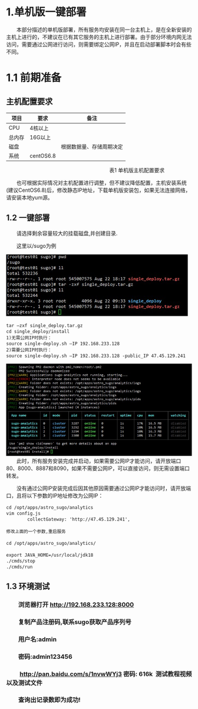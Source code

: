 # 1.单机版一键部署 #

&emsp;&emsp;本部分描述的单机版部署，所有服务均安装在同一台主机上，是在全新安装的主机上进行的，不建议在已有其它服务的主机上进行部署。由于部分环境内网无法访问，需要通过公网进行访问，则需要绑定公网IP，并且在启动部署脚本时会有些不同。

# 1.1 前期准备 #

## 主机配置要求 ##

| **项目** | **要求** | **备注**       |
| ------ | ------ | ------------ |
| CPU    | 4核以上   |              |
| 总内存    | 16G以上  |              |
| 磁盘     |        | 根据数据量、存储周期决定 |
|系统     |centOS6.8 |


&emsp;&emsp;&emsp;&emsp;&emsp;&emsp;&emsp;&emsp;&emsp;&emsp;&emsp;&emsp;&emsp;&emsp;&emsp;&emsp;&emsp;&emsp;&emsp;&emsp;表1 单机版主机配置要求

&emsp;&emsp;也可根据实际情况对主机配置进行调整，但不建议降低配置，主机安装系统(建议CentOS6.8)后，修改静态IP地址，下载单机版安装包，如果无法连接网络，请安装本地yum源。

## 1.2 一键部署 ##

&emsp;&emsp;请选择剩余容量较大的挂载磁盘,并创建目录.

&emsp;&emsp;这里以/sugo为例

![1](single_media/1.jpg)

```
tar –zxf single_deploy.tar.gz
cd single_deploy/install
1)无需公网IP时执行：
source single-deploy.sh –IP 192.168.233.128
2)需要公网IP时执行：
source single-deploy.sh –IP 192.168.233.128 -public_IP 47.45.129.241
```

![1](single_media/3.jpg)
&emsp;&emsp;此时，所有服务安装完成并启动，如果需要公网IP才能访问，请开放端口80、8000、8887和8090，如果不需要公网IP，可以直接访问，则无需设置端口转发。

&emsp;&emsp;没有通过公网IP安装完成后因其他原因需要通过公网IP才能访问时，请开放端口，且将以下参数的IP地址修改为公网IP：


```
cd /opt/apps/astro_sugo/analytics
vim config.js
        collectGateway: 'http://47.45.129.241',

修改上面的一个参数,重启服务

cd /opt/apps/astro_sugo/analytics/

export JAVA_HOME=/usr/local/jdk18
./cmds/stop
./cmds/run
```

## 1.3 环境测试 ##

### &emsp;&emsp;浏览器打开	http://192.168.233.128:8000	

### &emsp;&emsp;复制产品注册码,联系sugo获取产品序列号

### &emsp;&emsp;用户名:admin

### &emsp;&emsp;密码:admin123456

### &emsp;&emsp; http://pan.baidu.com/s/1nvwWYj3 密码: 616k  测试教程视频以及测试文件

### &emsp;&emsp;查询出记录数即为成功!
